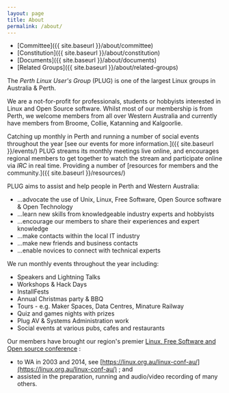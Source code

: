 ```yaml
---
layout: page
title: About
permalink: /about/
---
```


 * [Committee]({{ site.baseurl }}/about/committee)
 * [Constitution]({{ site.baseurl }}/about/constitution)
 * [Documents]({{ site.baseurl }}/about/documents)
 * [Related Groups]({{ site.baseurl }}/about/related-groups)

The _Perth Linux User's Group_ (PLUG) is one of the largest Linux groups in Australia & Perth.

We are a not-for-profit for professionals, students or hobbyists interested in Linux and Open Source software. Whilst most of our membership is from Perth, we welcome members from all over Western Australia and currently have members from Broome, Collie, Katanning and Kalgoorlie.

Catching up monthly in Perth and running a number of social events throughout the year [see our events for more information.]({{ site.baseurl }}/events/)
PLUG streams its monthly meetings live online, and encourages regional members to get together to watch the stream and participate online via _IRC_ in real time.
Providing a number of [resources for members and the community.]({{ site.baseurl }}/resources/)

PLUG aims to assist and help people in Perth and Western Australia:
*   ...advocate the use of Unix, Linux, Free Software, Open Source software & Open Technology
*   ...learn new skills from knowledgeable industry experts and hobbyists
*   ...encourage our members to share their experiences and expert knowledge
*   ...make contacts within the local IT industry
*   ...make new friends and business contacts
*   ...enable novices to connect with technical experts

We run monthly events throughout the year including:
*   Speakers and Lightning Talks
*   Workshops & Hack Days
*   InstallFests
*   Annual Christmas party & BBQ
*   Tours - e.g. Maker Spaces, Data Centres, Minature Railway
*   Quiz and games nights with prizes
*   Plug AV & Systems Administration work
*   Social events at various pubs, cafes and restaurants

Our members have brought our region's premier [Linux, Free Software and Open source
conference](https://linux.conf.au/) :
* to WA in 2003 and 2014, see [https://linux.org.au/linux-conf-au/](https://linux.org.au/linux-conf-au/) ; and
* assisted in the preparation, running and audio/video recording of many others.
